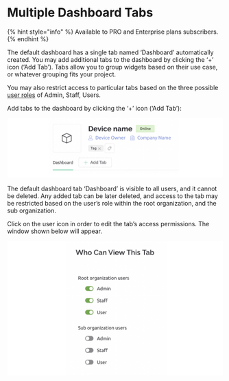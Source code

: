 # Multiple Dashboard Tabs

{% hint style="info" %}
Available to PRO and Enterprise plans subscribers.
{% endhint %}

The default dashboard has a single tab named ‘Dashboard’ automatically created. You may add additional tabs to the dashboard by clicking the ‘+’ icon (‘Add Tab’). Tabs allow you to group widgets based on their use case, or whatever grouping fits your project.&#x20;

You may also restrict access to particular tabs based on the three possible [user roles](../../settings/access.md) of Admin, Staff, Users.

Add tabs to the dashboard by clicking the ‘+’ icon (‘Add Tab’):

<div align="left">

<img src="../../../.gitbook/assets/tabs.png" alt="">

</div>

The default dashboard tab ‘Dashboard’ is visible to all users, and it cannot be deleted. Any added tab can be later deleted, and access to the tab may be restricted based on the user’s role within the root organization, and the sub organization.&#x20;

Click on the user icon in order to edit the tab’s access permissions. The window shown below will appear.

<div align="left">

<img src="../../../.gitbook/assets/permissions.png" alt="">

</div>
